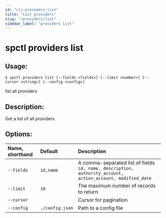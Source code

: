 ```yaml
---
id: "cli-providers-list"
title: "List providers"
slug: "/providers/list"
sidebar_label: "providers list"
---
```


# spctl providers list

## Usage:

```shell
$ spctl providers list [--fields <fields>] [--limit <number>] [--cursor <string>] [--config <config>]
```

list all providers

## Description:

Get a list of all providers

## Options:

|**Name, shorthand**|**Default**|**Description**|
| :- | :- | :- |
|`--fields`|`id,name`|A comma-separated list of fields `id, name, description, authority_account, action_account, modified_date`|
|`--limit`|`10`|The maximum number of records to return|
|`--cursor`||Cursor for pagination|
|`--config`|`./config.json`|Path to a config file|
